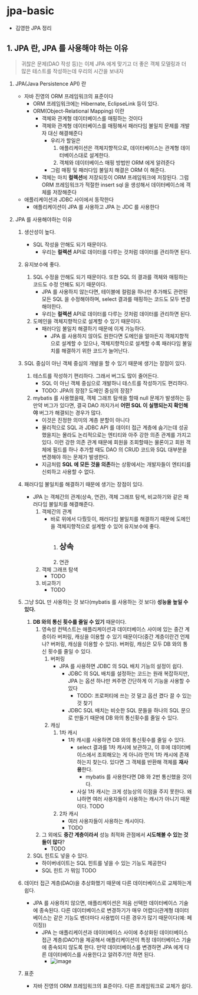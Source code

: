 # jpa-basic
- 김영한 JPA 정리

## 1. JPA 란, JPA 를 사용해야 하는 이유
> 귀찮은 문제(DAO 작성 등)는 이제 JPA 에게 맞기고 더 좋은 객체 모델링과 더 많은 테스트를 작성하는데 우리의 시간을 보내자

1. JPA(Java Persistence API) 란
    - 자바 진영의 ORM 프레임워크의 표준이다
        - ORM 프레임워크에는 Hibernate, EclipseLink 등이 있다.
        - ORM(Object-Relational Mapping) 이란
            - 객체와 관계형 데이터베이스를 매핑하는 것이다
            - 객체와 관계형 데이터베이스를 매핑해서 패러다임 불일치 문제를 개발자 대신 해결해준다
                - 우리가 할일은 
                    1. 애플리케이션은 객체지향적으로, 데이터베이스는 관계형 데이터베이스대로 설계한다.
                    2. 객체와 데이터베이스 매핑 방법만 ORM 에게 알려준다
                - 그럼 매핑 및 패러다임 불일치 해결은 ORM 이 해준다.
            - 객체는 마치 **컬렉션**에 저장되듯이 ORM 프레임워크에 저장된다. 그럼 ORM 프레임워크가 적절한 insert sql 을 생성해서 데이터베이스에 객체를 저장해준다
    - 애플리케이션과 JDBC 사이에서 동작한다
        - 애플리케이션이 JPA 를 사용하고 JPA 는 JDC 를 사용한다

2. JPA 를 사용해야하는 이유
    1. 생산성이 높다.
        - SQL 작성을 안해도 되기 때문이다.
            - 우리는 **컬렉션** API로 데이터를 다루는 것처럼 데이터를 관리하면 된다.
    2. 유지보수에 좋다.
        1. SQL 수정을 안해도 되기 때문이다. 또한 SQL 의 결과를 객체와 매핑하는 코드도 수정 안해도 되기 때문이다.
            - JPA 를 사용하지 않는다면, 테이블에 컬럼을 하나만 추가해도 관련된 모든 SQL 을 수정해야하며, select 결과를 매핑하는 코드도 모두 변경해야한다. 
            - 우리는 **컬렉션** API로 데이터를 다루는 것처럼 데이터를 관리하면 된다.
        2. 도메인을 객체지향적으로 설계할 수 있기 때문이다.
            - 패러다임 불일치 해결하기 때문에 이게 가능하다.
                - JPA 를 사용하지 않아도 원한다면 도메인을 얼마든지 객체지향적으로 설계할 수 있으나, 객체지향적으로 설계할 수록 패러다임 불일치를 해결하기 위한 코드가 늘어난다.
    3. SQL 중심이 아닌 객체 중심의 개발을 할 수 있기 때문에 생기는 장점이 있다.
        1. 테스트를 작성하기 편리하다. 그래서 버그도 많이 줄어든다.
            - SQL 이 아닌 객체 중심으로 개발하니 테스트를 작성하기도 편리하다.
            - TODO: JPA의 장점? 도메인 중심의 장점?
        2. mybatis 를 사용했을때, 객체 그래프 탐색을 할때 null 문제가 발생하는 등 만약 버그가 있다면, 결국 DAO 까지가서 **어떤 SQL 이 실행되는지 확인해야** 버그가 해결되는 경우가 많다. 
            - 이것은 진정한 의미의 계층 분할이 아니다
            - 물리적으로 SQL 과 JDBC API 를 데이터 접근 계층에 숨기는데 성공했을지는 몰라도 논리적으로는 엔티티와 아주 강한 의존 관계를 가지고 있다. 이런 강한 의존 관계 때문에 회원을 조회할때는 물론이고 회원 객체에 필드를 하나 추가할 때도 DAO 의 CRUD 코드와 SQL 대부분을 변경해야 하는 문제가 발생한다.
            - 지금처럼 **SQL 에 모든 것을 의존**하는 상황에서는 개발자들이 엔티티를 신뢰하고 사용할 수 없다. 
            
    4. 패러다임 불일치를 해결하기 때문에 생기는 장점이 있다.
        - JPA 는 객체간의 관계(상속, 연관), 객체 그래프 탐색, 비교하기와 같은 패러다임 불일치를 해결해준다.
            1. 객체간의 관계
                - 바로 위에서 다뤘듯이, 패러다임 불일치를 해결하기 때문에 도메인을 객체지향적으로 설계할 수 있어 유지보수에 좋다.
                    1. 상속
                        - 
                    2. 연관
            2. 객체 그래프 탐색
                - TODO
            3. 비교하기
                - TODO
    5. 그냥 SQL 만 사용하는 것 보다(mybatis 를 사용하는 것 보다) **성능을 높일 수 있다.**
        1. **DB 와의 통신 횟수를 줄일 수 있기** 때문이다.
            1. 영속성 컨텍스트는 애플리케이션과 데이터베이스 사이에 있는 중간 계층이라 버퍼링, 캐싱을 이용할 수 있기 때문이다(중간 계층이란건 언제나? 버퍼링, 캐싱을 이용할 수 있다). 버퍼링, 캐싱은 모두 DB 와의 통신 횟수를 줄일 수 있다.
                1. 버퍼링
                    - JPA 를 사용하면 JDBC 의 SQL 배치 기능의 설정이 쉽다.
                        - JDBC 의 SQL 배치를 설정하는 코드는 원래 복잡하지만, JPA 는 옵션 하나만 켜주면 간단하게 이 기능을 사용할 수 있다
                            - TODO: 프로퍼티에 쓰는 것 말고 옵션 켰다 끌 수 있는 것 찾기
                        - JDBC SQL 배치는 비슷한 SQL 문들을 하나의 SQL 문으로 만들기 때문에 DB 와의 통신횟수를 줄일 수 있다.
                2. 캐싱
                    1. 1차 캐시
                        - 1차 캐시를 사용하면 DB 와의 통신횟수를 줄일 수 있다.
                            - select 결과를 1차 캐시에 보관하고, 이 후에 데이터베이스에서 조회해오는 게 아니라 먼저 1차 캐시에 존재하는지 찾는다. 있다면 그 객체를 반환해 객체를 **재사용**한다.
                                - mybatis 를 사용한다면 DB 와 2번 통신했을 것이다.
                            - 사실 1차 캐시는 크게 성능상의 이점을 주지 못한다. 왜냐하면 여러 사용자들이 사용하는 캐시가 아니기 때문이다. TODO
                    2. 2차 캐시
                        - 여러 사용자들이 사용하는 캐시이다.
                        - TODO
            2. 그 외에도 **중간 계층이라서** 성능 최적화 관점에서 **시도해볼 수 있는 것들이 많다**?
                - TODO
        2. SQL 힌트도 넣을 수 있다.
            - 하이버네이트는 SQL 힌트를 넣을 수 있는 기능도 제공한다
            - SQL 힌트 가 뭐임 TODO
    6. 데이터 접근 계층(DAO)을 추상화했기 때문에 다른 데이터베이스로 교체하는게 쉽다.
        - JPA 를 사용하지 않으면, 애플리케이션은 처음 선택한 데이터베이스 기술에 종속된다. 다른 데이터베이스로 변경하기가 매우 어렵다(관계형 데이터베이스는 같은 기능도 벤더마다 사용법이 다른 경우가 많기 때문이다(예: 페이징))
            - JPA 는 애플리케이션과 데이터베이스 사이에 추상화된 데이터베이스 접근 계층(DAO?)을 제공해서 애플리케이션이 특정 데이터베이스 기술에 종속되지 않도록 한다. 만약 데이터베이스를 변경하면 JPA 에게 다른 데이터베이스를 사용한다고 알려주기만 하면 된다.
                - ![image](https://user-images.githubusercontent.com/68311318/179433187-a6250e4a-3465-4fa6-8f85-8b6e4096f536.png)
    7. 표준
        - 자바 진영의 ORM 프레임워크의 표준이다. 다른 프레임워크로 교체가 쉽다.
